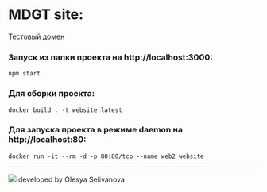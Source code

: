 # MDGT site:

[Тестовый домен](http://mdgt.tmweb.ru/)

### Запуск из папки проекта на http://localhost:3000:
`npm start`

### Для сборки проекта:
`docker build . -t website:latest`

### Для запуска проекта в режиме daemon на http://localhost:80:
`docker run -it --rm -d -p 80:80/tcp --name web2 website`

---------------------------------------
![](https://s3.timeweb.com/cw78444-3db3e634-248a-495a-8c38-9f7322725c84/site/logo_100.jpg)
developed by Olesya Selivanova
